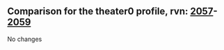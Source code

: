 ## Comparison for the theater0 profile, rvn: [2057](https://github.com/PRO100KatYT/FortniteProfileRevisions/tree/main/profiles/theater0/2057%20theater0.json)-[2059](https://github.com/PRO100KatYT/FortniteProfileRevisions/tree/main/profiles/theater0/2059%20theater0.json)

No changes
